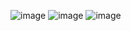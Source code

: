 ![image](https://user-images.githubusercontent.com/12287109/165134454-daa07423-1796-49ce-8dbc-ed8a94049ff1.png)
![image](https://user-images.githubusercontent.com/12287109/165134508-42596956-2b4d-4f37-839d-c38801677a01.png)
![image](https://user-images.githubusercontent.com/12287109/165134554-c8927194-eb04-4593-9a4b-dae0349caea2.png)
